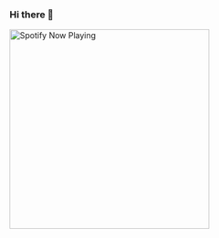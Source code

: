 ### Hi there 👋

[<img src="https://spotify-livid-nine.vercel.app/api/spotify-playing" alt="Spotify Now Playing" width="350" />](https://open.spotify.com/user/f0a69acab4eb4ba7bf6419a4e35dee0a)

<!--
**MOXHAFOREVA/MOXHAFOREVA** is a ✨ _special_ ✨ repository because its `README.md` (this file) appears on your GitHub profile.

Here are some ideas to get you started:

- 🔭 I’m currently working on ...
- 🌱 I’m currently learning ...
- 👯 I’m looking to collaborate on ...
- 🤔 I’m looking for help with ...
- 💬 Ask me about ...
- 📫 How to reach me: ...
- 😄 Pronouns: ...
- ⚡ Fun fact: ...
-->

